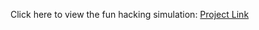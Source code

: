 Click here to view the fun hacking simulation: [Project Link](https://patelkrishas.github.io/HackHoax/)
